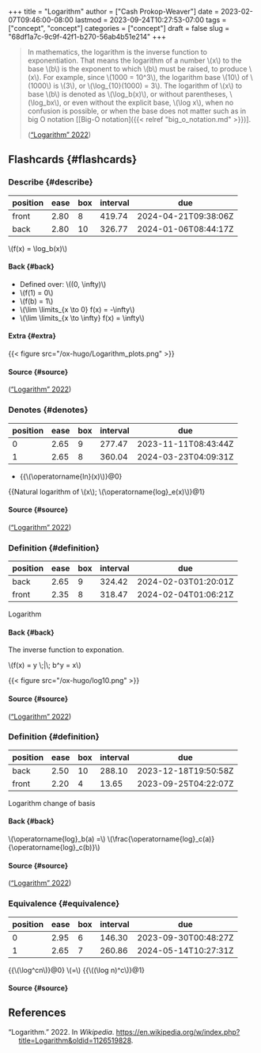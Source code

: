 +++
title = "Logarithm"
author = ["Cash Prokop-Weaver"]
date = 2023-02-07T09:46:00-08:00
lastmod = 2023-09-24T10:27:53-07:00
tags = ["concept", "concept"]
categories = ["concept"]
draft = false
slug = "68df1a7c-9c9f-42f1-b270-56ab4b51e214"
+++

> In mathematics, the logarithm is the inverse function to exponentiation. That means the logarithm of a number \\(x\\) to the base \\(b\\) is the exponent to which \\(b\\) must be raised, to produce \\(x\\). For example, since \\(1000 = 10^3\\), the logarithm base \\(10\\) of \\(1000\\) is \\(3\\), or \\(\log\_{10}(1000) = 3\\). The logarithm of \\(x\\) to base \\(b\\) is denoted as \\(\log\_b(x)\\), or without parentheses, \\(\log\_bx\\), or even without the explicit base, \\(\log x\\), when no confusion is possible, or when the base does not matter such as in big O notation [[Big-O notation]({{< relref "big_o_notation.md" >}})].
>
> (<a href="#citeproc_bib_item_1">“Logarithm” 2022</a>)


## Flashcards {#flashcards}


### Describe {#describe}

| position | ease | box | interval | due                  |
|----------|------|-----|----------|----------------------|
| front    | 2.80 | 8   | 419.74   | 2024-04-21T09:38:06Z |
| back     | 2.80 | 10  | 326.77   | 2024-01-06T08:44:17Z |

\\(f(x) = \log\_b(x)\\)


#### Back {#back}

-   Defined over: \\((0, \infty)\\)
-   \\(f(1)  = 0\\)
-   \\(f(b) = 1\\)
-   \\(\lim \limits\_{x \to 0} f(x) = -\infty\\)
-   \\(\lim \limits\_{x \to \infty} f(x) = \infty\\)


#### Extra {#extra}

{{< figure src="/ox-hugo/Logarithm_plots.png" >}}


#### Source {#source}

(<a href="#citeproc_bib_item_1">“Logarithm” 2022</a>)


### Denotes {#denotes}

| position | ease | box | interval | due                  |
|----------|------|-----|----------|----------------------|
| 0        | 2.65 | 9   | 277.47   | 2023-11-11T08:43:44Z |
| 1        | 2.65 | 8   | 360.04   | 2024-03-23T04:09:31Z |

-   {{\\(\operatorname{ln}(x)\\)}@0}

{{Natural logarithm of \\(x\\); \\(\operatorname{log}\_e(x)\\)}@1}


#### Source {#source}

(<a href="#citeproc_bib_item_1">“Logarithm” 2022</a>)


### Definition {#definition}

| position | ease | box | interval | due                  |
|----------|------|-----|----------|----------------------|
| back     | 2.65 | 9   | 324.42   | 2024-02-03T01:20:01Z |
| front    | 2.35 | 8   | 318.47   | 2024-02-04T01:06:21Z |

Logarithm


#### Back {#back}

The inverse function to exponation.

\\(f(x) = y \\;|\\; b^y = x\\)

{{< figure src="/ox-hugo/log10.png" >}}


#### Source {#source}

(<a href="#citeproc_bib_item_1">“Logarithm” 2022</a>)


### Definition {#definition}

| position | ease | box | interval | due                  |
|----------|------|-----|----------|----------------------|
| back     | 2.50 | 10  | 288.10   | 2023-12-18T19:50:58Z |
| front    | 2.20 | 4   | 13.65    | 2023-09-25T04:22:07Z |

Logarithm change of basis


#### Back {#back}

\\(\operatorname{log}\_b(a) =\\) \\(\frac{\operatorname{log}\_c(a)}{\operatorname{log}\_c(b)}\\)


#### Source {#source}

(<a href="#citeproc_bib_item_1">“Logarithm” 2022</a>)


### Equivalence {#equivalence}

| position | ease | box | interval | due                  |
|----------|------|-----|----------|----------------------|
| 0        | 2.95 | 6   | 146.30   | 2023-09-30T00:48:27Z |
| 1        | 2.65 | 7   | 260.86   | 2024-05-14T10:27:31Z |

{{\\(\log^cn\\)}@0} \\(=\\) {{\\((\log n)^c\\)}@1}


#### Source {#source}

## References

<style>.csl-entry{text-indent: -1.5em; margin-left: 1.5em;}</style><div class="csl-bib-body">
  <div class="csl-entry"><a id="citeproc_bib_item_1"></a>“Logarithm.” 2022. In <i>Wikipedia</i>. <a href="https://en.wikipedia.org/w/index.php?title=Logarithm&oldid=1126519828">https://en.wikipedia.org/w/index.php?title=Logarithm&#38;oldid=1126519828</a>.</div>
</div>

